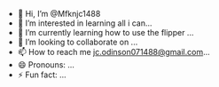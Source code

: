 - 👋 Hi, I’m @Mfknjc1488
- 👀 I’m interested in learning all i can...
- 🌱 I’m currently learning how to use the flipper ...
- 💞️ I’m looking to collaborate on ...
- 📫 How to reach me jc.odinson071488@gmail.com...
- 😄 Pronouns: ...
- ⚡ Fun fact: ...

<!---
Mfknjc1488/Mfknjc1488 is a ✨ special ✨ repository because its `README.md` (this file) appears on your GitHub profile.
You can click the Preview link to take a look at your changes.
--->
